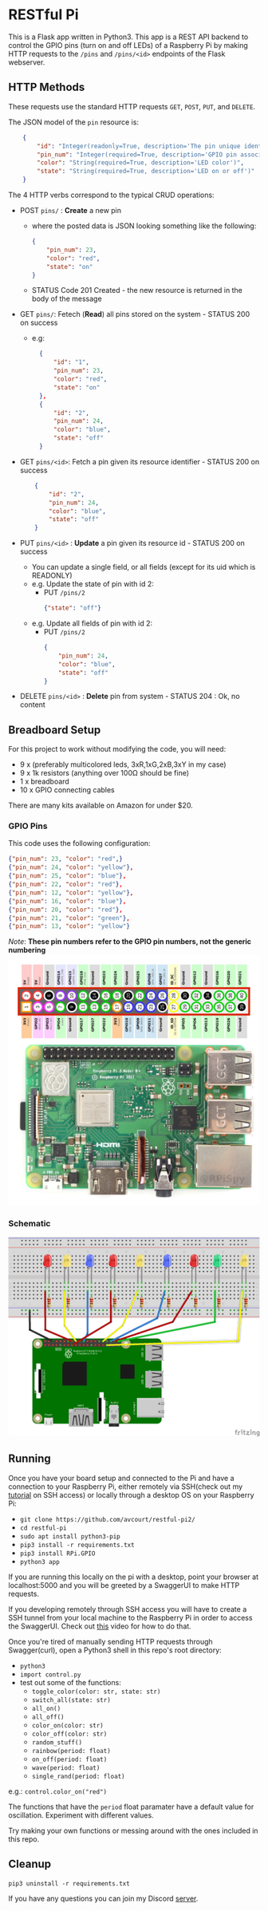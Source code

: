 # RESTful Pi
This is a Flask app written in Python3. This app is a REST API backend to control the GPIO pins (turn on and off LEDs) of a Raspberry Pi by making HTTP requests to the `/pins` and `/pins/<id>` endpoints of the Flask webserver.

## HTTP Methods
These requests use the standard HTTP requests `GET`, `POST`, `PUT`, and `DELETE`.

The JSON model of the `pin` resource is:
```json 
    {
        "id": "Integer(readonly=True, description='The pin unique identifier')",
        "pin_num": "Integer(required=True, description='GPIO pin associated with this endpoint')",
        "color": "String(required=True, description='LED color')",
        "state": "String(required=True, description='LED on or off')"
    }
```

The 4 HTTP verbs correspond to the typical CRUD operations:
- POST `pins/` : **Create** a new pin
    - where the posted data is JSON looking something like the following:
        ```json
        {
            "pin_num": 23,
            "color": "red",
            "state": "on"
        }
        ```
     - STATUS Code 201 Created - the new resource is returned in the body of the message
     
- GET `pins/`: Fetech (**Read**) all pins stored on the system - STATUS 200 on success
    - e.g:
      ```json
        {
            "id": "1",
            "pin_num": 23,
            "color": "red",
            "state": "on"
        },
        {
            "id": "2",
            "pin_num": 24,
            "color": "blue",
            "state": "off"
        }
        ```
 - GET `pins/<id>`: Fetch a pin given its resource identifier - STATUS 200 on success
    ```json
        {
            "id": "2",
            "pin_num": 24,
            "color": "blue",
            "state": "off"
        }
    ```
 - PUT `pins/<id>` : **Update** a pin given its resource id - STATUS 200 on success
    - You can update a single field, or all fields (except for its uid which is READONLY)
    - e.g. Update the state of pin with id 2:
        - PUT `/pins/2` 
            ```json
            {"state": "off"}
            ```
     - e.g. Update all fields of pin with id 2:
        - PUT `/pins/2` 
            ```json
            {
                "pin_num": 24,
                "color": "blue",
                "state": "off"
            }
            ```
 - DELETE `pins/<id>` : **Delete** pin<id> from system - STATUS 204 : Ok, no content
    
## Breadboard Setup
For this project to work without modifying the code, you will need:
- 9 x (preferably multicolored leds, 3xR,1xG,2xB,3xY in my case)
- 9 x 1k resistors (anything over 100Ω should be fine)
- 1 x breadboard
- 10 x GPIO connecting cables

There are many kits available on Amazon for under $20.
    
### GPIO Pins
This code uses the following configuration:
```json
{"pin_num": 23, "color": "red",}
{"pin_num": 24, "color": "yellow"},
{"pin_num": 25, "color": "blue"},
{"pin_num": 22, "color": "red"},
{"pin_num": 12, "color": "yellow"},
{"pin_num": 16, "color": "blue"},
{"pin_num": 20, "color": "red"},
{"pin_num": 21, "color": "green"},
{"pin_num": 13, "color": "yellow"}
```
*Note*: **These pin numbers refer to the GPIO pin numbers, not the generic numbering**
![GPIO](img/rpi_gpio.jpg)

### Schematic
![Schematic](img/schematic.png)

## Running
Once you have your board setup and connected to the Pi and have a connection to your Raspberry Pi, either remotely via SSH(check out my [tutorial](https://www.youtube.com/watch?v=Lr3LLpVBSUk) on SSH access) or locally through a desktop OS on your Raspberry Pi:
- `git clone https://github.com/avcourt/restful-pi2/`
- `cd restful-pi`
- `sudo apt install python3-pip`
- `pip3 install -r requirements.txt`
- `pip3 install RPi.GPIO`
- `python3 app`

If you are running this locally on the pi with a desktop, point your browser at localhost:5000 and you will be greeted by a SwaggerUI to make HTTP requests.

If you developing remotely through SSH access you will have to create a SSH tunnel from your local machine to the Raspberry Pi in order to access the SwaggerUI. Check out [this](video) video for how to do that.

Once you're tired of manually sending HTTP requests through Swagger(curl), open a Python3 shell in this repo's root directory:
- `python3`
- `import control.py`
- test out some of the functions:
    - `toggle_color(color: str, state: str)`
    - `switch_all(state: str)`
    - `all_on()`
    - `all_off()`
    - `color_on(color: str)`
    - `color_off(color: str)`
    - `random_stuff()`
    - `rainbow(period: float)`
    - `on_off(period: float)`
    - `wave(period: float)`
    - `single_rand(period: float)`

e.g.:
`control.color_on("red")`

The functions that have the `period` float paramater have a default value for oscillation. Experiment with different values.

Try making your own functions or messing around with the ones included in this repo.

## Cleanup
`pip3 uninstall -r requirements.txt`

If you have any questions you can join my Discord [server](https://discord.gg/5PfXqqr).
